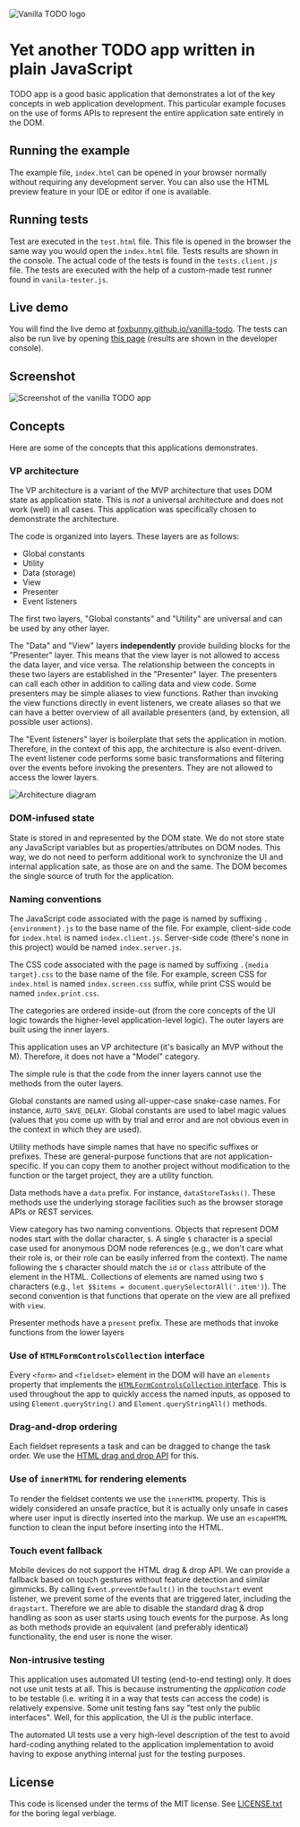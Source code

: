 ![Vanilla TODO logo](logo.svg)

# Yet another TODO app written in plain JavaScript

TODO app is a good basic application that demonstrates a lot of the key 
concepts in web application development. This particular example focuses on 
the use of forms APIs to represent the entire application sate entirely in 
the DOM.

## Running the example

The example file, `index.html` can be opened in your browser normally without 
requiring any development server. You can also use the HTML preview feature in 
your IDE or editor if one is available.

## Running tests

Test are executed in the `test.html` file. This file is opened in the 
browser the same way you would open the `index.html` file. Tests results are 
shown in the console. The actual code of the tests is found in the `tests.client.js` 
file. The tests are executed with the help of a custom-made test runner 
found in `vanila-tester.js`.

## Live demo

You will find the live demo at 
[foxbunny.github.io/vanilla-todo](https://foxbunny.github.io/vanilla-todo/). 
The tests can also be run live by opening 
[this page](https://foxbunny.github.io/vanilla-todo/tests.html) (results are
shown in the developer console).

## Screenshot

![Screenshot of the vanilla TODO app](./screenshot.png)

## Concepts

Here are some of the concepts that this applications demonstrates.

### VP architecture

The VP architecture is a variant of the MVP architecture that uses DOM state 
as application state. This is *not* a universal architecture and does not 
work (well) in all cases. This application was specifically chosen to 
demonstrate the architecture. 

The code is organized into layers. These layers are as follows:

- Global constants
- Utility
- Data (storage)
- View
- Presenter
- Event listeners

The first two layers, "Global constants" and "Utility" are universal and can 
be used by any other layer.

The "Data" and "View" layers **independently** provide building blocks for 
the "Presenter" layer. This means that the view layer is not allowed to 
access the data layer, and vice versa. The relationship between the concepts 
in these two layers are established in the "Presenter" layer. The presenters 
can call each other in addition to calling data and view code. Some 
presenters may be simple aliases to view functions. Rather than invoking 
the view functions directly in event listeners, we create aliases so that we 
can have a better overview of all available presenters (and, by extension, 
all possible user actions).

The "Event listeners" layer is boilerplate that sets the application in 
motion. Therefore, in the context of this app, the architecture is also 
event-driven. The event listener code performs some basic transformations 
and filtering over the events before invoking the presenters. They are not 
allowed to access the lower layers.

![Architecture diagram](./arch.jpg)

### DOM-infused state

State is stored in and represented by the DOM state. We do not store state any
JavaScript variables but as properties/attributes on DOM nodes. This way, we
do not need to perform additional work to synchronize the UI and internal
application sate, as those are on and the same. The DOM becomes the single
source of truth for the application.

### Naming conventions

The JavaScript code associated with the page is named by suffixing 
`.{environment}.js` to the base name of the file. For example, client-side code
for `index.html` is named `index.client.js`. Server-side code (there's 
none in this project) would be named `index.server.js`.

The CSS code associated with the page is named by suffixing 
`.{media target}.css` to the base name of the file. For example, screen 
CSS for `index.html` is named `index.screen.css` suffix, while print CSS would
be named `index.print.css`.

The categories are ordered inside-out (from the core concepts of the UI 
logic towards the higher-level application-level logic). The outer layers 
are built using the inner layers.

This application uses an VP architecture (it's basically an MVP without the 
M). Therefore, it does not have a "Model" category.

The simple rule is that the code from the inner layers cannot use the 
methods from the outer layers.

Global constants are named using all-upper-case snake-case names. For instance,
`AUTO_SAVE_DELAY`. Global constants are used to label magic values (values 
that you come up with by trial and error and are not obvious even in the 
context in which they are used).

Utility methods have simple names that have no specific suffixes or prefixes.
These are general-purpose functions that are not application-specific. If 
you can copy them to another project without modification to the function or 
the target project, they are a utility function.

Data methods have a `data` prefix. For instance, `dataStoreTasks()`. These 
methods use the underlying storage facilities such as the browser storage 
APIs or REST services.

View category has two naming conventions. Objects that represent DOM nodes 
start with the dollar character, `$`. A single `$` character is a special 
case used for anonymous DOM node references (e.g., we don't care what their 
role is, or their role can be easily inferred from the context). The name 
following the `$` character should match the `id` or `class` attribute of 
the element in the HTML. Collections of elements are named using two `$` 
characters (e.g., `let $$items = document.querySelectorAll('.item')`). The 
second convention is that functions that operate on the view are all 
prefixed with `view`.

Presenter methods have a `present` prefix. These are methods that invoke 
functions from the lower layers

### Use of `HTMLFormControlsCollection` interface

Every `<form>` and `<fieldset>` element in the DOM will have an `elements` 
property that implements the 
[`HTMLFormControlsCollection` interface](https://developer.mozilla.org/en-US/docs/Web/API/HTMLFormControlsCollection).
This is used throughout the app to quickly access the named inputs, as opposed 
to using `Element.queryString()` and `Element.queryStringAll()` methods.

### Drag-and-drop ordering

Each fieldset represents a task and can be dragged to change the task order. 
We use the [HTML drag and drop API](https://developer.mozilla.org/en-US/docs/Web/API/HTML_Drag_and_Drop_API) 
for this.

### Use of `innerHTML` for rendering elements

To render the fieldset contents we use the `innerHTML` property. This is 
widely considered an unsafe practice, but it is actually only unsafe in 
cases where user input is directly inserted into the markup. We use an 
`escapeHTML` function to clean the input before inserting into the HTML.

### Touch event fallback

Mobile devices do not support the HTML drag & drop API. We can provide a 
fallback based on touch gestures without feature detection and similar gimmicks.
By calling `Event.preventDefault()` in the `touchstart` event listener, we 
prevent some of the events that are triggered later, including the `dragstart`.
Therefore we are able to disable the standard drag & drop handling as soon as 
user starts using touch events for the purpose. As long as both methods provide
an equivalent (and preferably identical) functionality, the end user is none 
the wiser.

### Non-intrusive testing

This application uses automated UI testing (end-to-end testing) only. It 
does not use unit tests at all. This is because instrumenting the 
*application code* to be testable (i.e. writing it in a way that tests can 
access the code) is relatively expensive. Some unit testing fans say "test 
only the public interfaces". Well, for this application, the UI *is* the 
public interface.

The automated UI tests use a very high-level description of the test to avoid 
hard-coding anything related to the application implementation to avoid having 
to expose anything internal just for the testing purposes.

## License

This code is licensed under the terms of the MIT license. See
[LICENSE.txt](LICENSE.txt) for the boring legal verbiage.
